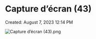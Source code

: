 # Capture d’écran (43)

Created: August 7, 2023 12:14 PM

![Capture d’écran (43).png](Capture%20d%E2%80%99e%CC%81cran%20(43)%2030ca971157eb4ac2b01d5547aa4dc0ca/Capture_dcran_(43).png)